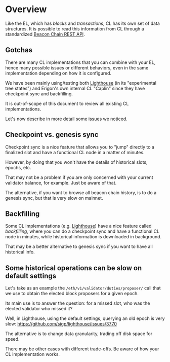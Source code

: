 # Overview

Like the EL, which has *blocks* and *transactions*, CL has its own set of data structures. It is possible to read this information from CL through a standardized [Beacon Chain REST API](https://ethereum.github.io/beacon-APIs/).

## Gotchas

There are many CL implementations that you can combine with your EL, hence many possible issues or different behaviors, even in the same implementation depending on how it is configured.

We have been mainly using/testing both [Lighthouse](https://github.com/sigp/lighthouse/) (in its "experimental tree states") and Erigon's own internal CL "Caplin" since they have checkpoint sync and backfilling.

It is out-of-scope of this document to review all existing CL implementations.

Let's now describe in more detail some issues we noticed.

## Checkpoint vs. genesis sync

Checkpoint sync is a nice feature that allows you to "jump" directly to a finalized slot and have a functional CL node in a matter of minutes.

However, by doing that you won't have the details of historical slots, epochs, etc.

That may not be a problem if you are only concerned with your current validator balance, for example. Just be aware of that.

The alternative, if you want to browse all beacon chain history, is to do a genesis sync, but that is very slow on mainnet.

## Backfilling

Some CL implementations (e.g. [Lighthouse](https://github.com/sigp/lighthouse/)) have a nice feature called *backfilling*, where you can do a checkpoint sync and have a functional CL node in minutes, while historical information is downloaded in background.

That may be a better alternative to genesis sync if you want to have all historical info.

## Some historical operations can be slow on default settings

Let's take as an example the `/eth/v1/validator/duties/proposer/` call that we use to obtain the elected block proposers for a given epoch.

Its main use is to answer the question: for a missed slot, who was the elected validator who missed it?

Well, in Lighthouse, using the default settings, querying an old epoch is very slow: <https://github.com/sigp/lighthouse/issues/3770>

The alternative is to change data granularity, trading off disk space for speed.

There may be other cases with different trade-offs. Be aware of how your CL implementation works.
